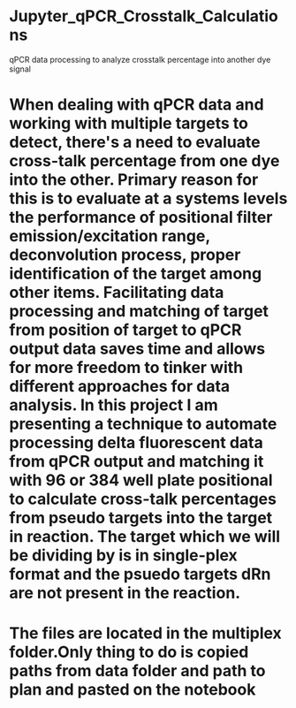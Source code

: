 # Jupyter_qPCR_Crosstalk_Calculations
qPCR data processing to analyze crosstalk percentage into another dye signal 


# When dealing with qPCR data and working with multiple targets to detect, there's a need to evaluate cross-talk percentage from one dye into the other. Primary reason for this is to evaluate at a systems levels the performance of positional filter emission/excitation range, deconvolution process, proper identification of the target among other items. Facilitating data processing and matching of target from position of target to qPCR output data saves time and allows for more freedom to tinker with different approaches for data analysis. In this project I am presenting a technique to automate processing delta fluorescent data from qPCR output and matching it with 96 or 384 well plate positional to calculate cross-talk percentages from pseudo targets into the target in reaction. The target which we will be dividing by is in single-plex format and the psuedo targets dRn are not present in the reaction.


# The files are located in the multiplex folder.Only thing to do is copied paths from data folder and path to plan and pasted on the notebook 
  
